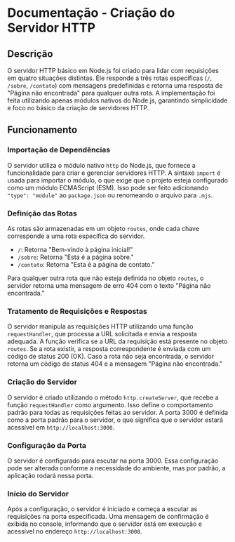 <h1>Documentação - Criação do Servidor HTTP</h1>

<h2>Descrição</h2>
    <p>
        O servidor HTTP básico em Node.js foi criado para lidar com requisições em quatro situações distintas.
        Ele responde a três rotas específicas (<code>/</code>, <code>/sobre</code>, <code>/contato</code>) com mensagens predefinidas e retorna uma resposta de "Página não encontrada" para qualquer outra rota.
        A implementação foi feita utilizando apenas módulos nativos do Node.js, garantindo simplicidade e foco no básico da criação de servidores HTTP.
    </p>

<h2>Funcionamento</h2>

<h3>Importação de Dependências</h3>
    <p>
        O servidor utiliza o módulo nativo <code>http</code> do Node.js, que fornece a funcionalidade para criar e gerenciar servidores HTTP.
        A sintaxe <code>import</code> é usada para importar o módulo, o que exige que o projeto esteja configurado como um módulo ECMAScript (ESM).
        Isso pode ser feito adicionando <code>"type": "module"</code> ao <code>package.json</code> ou renomeando o arquivo para <code>.mjs</code>.
    </p>

<h3>Definição das Rotas</h3>
    <p>
        As rotas são armazenadas em um objeto <code>routes</code>, onde cada chave corresponde a uma rota específica do servidor.
    </p>
    <ul>
        <li><code>/</code>: Retorna "Bem-vindo à página inicial!"</li>
        <li><code>/sobre</code>: Retorna "Esta é a página sobre."</li>
        <li><code>/contato</code>: Retorna "Esta é a página de contato."</li>
    </ul>
    <p>
        Para qualquer outra rota que não esteja definida no objeto <code>routes</code>, o servidor retorna uma mensagem de erro 404 com o texto "Página não encontrada."
    </p>

<h3>Tratamento de Requisições e Respostas</h3>
    <p>
        O servidor manipula as requisições HTTP utilizando uma função <code>requestHandler</code>, que processa a URL solicitada e envia a resposta adequada.
        A função verifica se a URL da requisição está presente no objeto <code>routes</code>. Se a rota existir, a resposta correspondente é enviada com um código de status 200 (OK).
        Caso a rota não seja encontrada, o servidor retorna um código de status 404 e a mensagem "Página não encontrada."
    </p>

<h3>Criação do Servidor</h3>
    <p>
        O servidor é criado utilizando o método <code>http.createServer</code>, que recebe a função <code>requestHandler</code> como argumento.
        Isso define o comportamento padrão para todas as requisições feitas ao servidor.
        A porta 3000 é definida como a porta padrão para o servidor, o que significa que o servidor estará acessível em <code>http://localhost:3000</code>.
    </p>

<h3>Configuração da Porta</h3>
    <p>
        O servidor é configurado para escutar na porta 3000. Essa configuração pode ser alterada conforme a necessidade do ambiente, mas por padrão, a aplicação rodará nessa porta.
    </p>

<h3>Início do Servidor</h3>
    <p>
        Após a configuração, o servidor é iniciado e começa a escutar as requisições na porta especificada.
        Uma mensagem de confirmação é exibida no console, informando que o servidor está em execução e acessível no endereço <code>http://localhost:3000</code>.
    </p>
